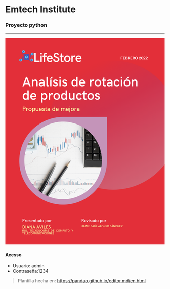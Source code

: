 # Emtech Institute
### Proyecto python
-------------

![](https://github.com/avilesdiana/LifeStore/blob/main/img/Lifestore.png)


#### Acesso

- Usuario: admin
- Contraseña:1234



> Plantilla hecha en:
https://pandao.github.io/editor.md/en.html





